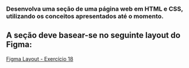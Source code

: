 ### Desenvolva uma seção de uma página web em HTML e CSS, utilizando os conceitos apresentados até o momento.
## A seção deve basear-se no seguinte layout do Figma:

[Figma Layout - Exercício 18](https://www.figma.com/file/QbC2AXuJjcJY5Z1yWjZxzd/Exerc%C3%ADcio-de-CSS-Grid?type=design&node-id=0%3A1&mode=design&t=IUOrMvTDvQgSYhcJ-1)